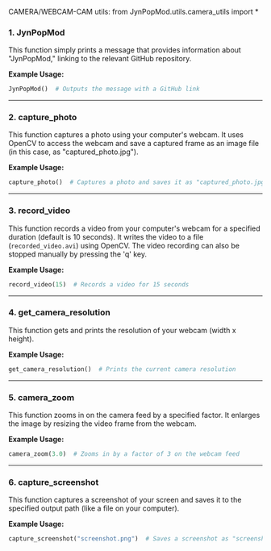 CAMERA/WEBCAM-CAM utils: from JynPopMod.utils.camera_utils import *

### 1. **JynPopMod**
This function simply prints a message that provides information about "JynPopMod," linking to the relevant GitHub repository.

**Example Usage:**
```python
JynPopMod()  # Outputs the message with a GitHub link
```

---

### 2. **capture_photo**
This function captures a photo using your computer's webcam. It uses OpenCV to access the webcam and save a captured frame as an image file (in this case, as "captured_photo.jpg").

**Example Usage:**
```python
capture_photo()  # Captures a photo and saves it as "captured_photo.jpg"
```

---

### 3. **record_video**
This function records a video from your computer's webcam for a specified duration (default is 10 seconds). It writes the video to a file (`recorded_video.avi`) using OpenCV. The video recording can also be stopped manually by pressing the 'q' key.

**Example Usage:**
```python
record_video(15)  # Records a video for 15 seconds
```

---

### 4. **get_camera_resolution**
This function gets and prints the resolution of your webcam (width x height).

**Example Usage:**
```python
get_camera_resolution()  # Prints the current camera resolution
```

---

### 5. **camera_zoom**
This function zooms in on the camera feed by a specified factor. It enlarges the image by resizing the video frame from the webcam.

**Example Usage:**
```python
camera_zoom(3.0)  # Zooms in by a factor of 3 on the webcam feed
```

---

### 6. **capture_screenshot**
This function captures a screenshot of your screen and saves it to the specified output path (like a file on your computer).

**Example Usage:**
```python
capture_screenshot("screenshot.png")  # Saves a screenshot as "screenshot.png"
```